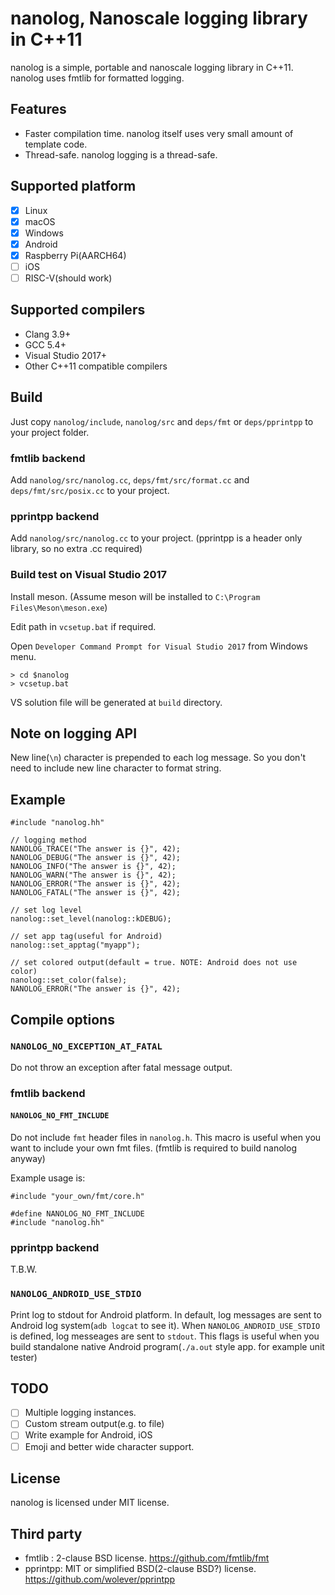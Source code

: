 # nanolog, Nanoscale logging library in C++11

nanolog is a simple, portable and nanoscale logging library in C++11.
nanolog uses fmtlib for formatted logging.

## Features

* Faster compilation time. nanolog itself uses very small amount of template code.
* Thread-safe. nanolog logging is a thread-safe.

## Supported platform

* [x] Linux
* [x] macOS
* [x] Windows
* [x] Android
* [x] Raspberry Pi(AARCH64)
* [ ] iOS
* [ ] RISC-V(should work)

## Supported compilers

* Clang 3.9+
* GCC 5.4+
* Visual Studio 2017+
* Other C++11 compatible compilers

## Build

Just copy `nanolog/include`, `nanolog/src` and `deps/fmt` or `deps/pprintpp` to your project folder.

### fmtlib backend

Add `nanolog/src/nanolog.cc`, `deps/fmt/src/format.cc` and `deps/fmt/src/posix.cc` to your project.

### pprintpp backend

Add `nanolog/src/nanolog.cc` to your project.
(pprintpp is a header only library, so no extra .cc required)

### Build test on Visual Studio 2017

Install meson.
(Assume meson will be installed to `C:\Program Files\Meson\meson.exe`)

Edit path in `vcsetup.bat` if required.

Open `Developer Command Prompt for Visual Studio 2017` from Windows menu.

```
> cd $nanolog
> vcsetup.bat
```

VS solution file will be generated at `build` directory.

## Note on logging API

New line(`\n`) character is prepended to each log message.
So you don't need to include new line character to format string.

## Example

```
#include "nanolog.hh"

// logging method
NANOLOG_TRACE("The answer is {}", 42);
NANOLOG_DEBUG("The answer is {}", 42);
NANOLOG_INFO("The answer is {}", 42);
NANOLOG_WARN("The answer is {}", 42);
NANOLOG_ERROR("The answer is {}", 42);
NANOLOG_FATAL("The answer is {}", 42);

// set log level
nanolog::set_level(nanolog::kDEBUG);

// set app tag(useful for Android)
nanolog::set_apptag("myapp");

// set colored output(default = true. NOTE: Android does not use color)
nanolog::set_color(false);
NANOLOG_ERROR("The answer is {}", 42);
```

## Compile options

### `NANOLOG_NO_EXCEPTION_AT_FATAL`

Do not throw an exception after fatal message output.

### fmtlib backend

#### `NANOLOG_NO_FMT_INCLUDE`

Do not include `fmt` header files in `nanolog.h`.
This macro is useful when you want to include your own fmt files.
(fmtlib is required to build nanolog anyway)

Example usage is:

```
#include "your_own/fmt/core.h"

#define NANOLOG_NO_FMT_INCLUDE
#include "nanolog.hh"
```

### pprintpp backend

T.B.W.

### `NANOLOG_ANDROID_USE_STDIO`

Print log to stdout for Android platform.
In default, log messages are sent to Android log system(`adb logcat` to see it).
When `NANOLOG_ANDROID_USE_STDIO` is defined, log messeages are sent to `stdout`.
This flags is useful when you build standalone native Android program(`./a.out` style app. for example unit tester)

## TODO

* [ ] Multiple logging instances.
* [ ] Custom stream output(e.g. to file)
* [ ] Write example for Android, iOS
* [ ] Emoji and better wide character support.

## License

nanolog is licensed under MIT license.

## Third party

* fmtlib : 2-clause BSD license. https://github.com/fmtlib/fmt
* pprintpp: MIT or simplified BSD(2-clause BSD?) license. https://github.com/wolever/pprintpp
